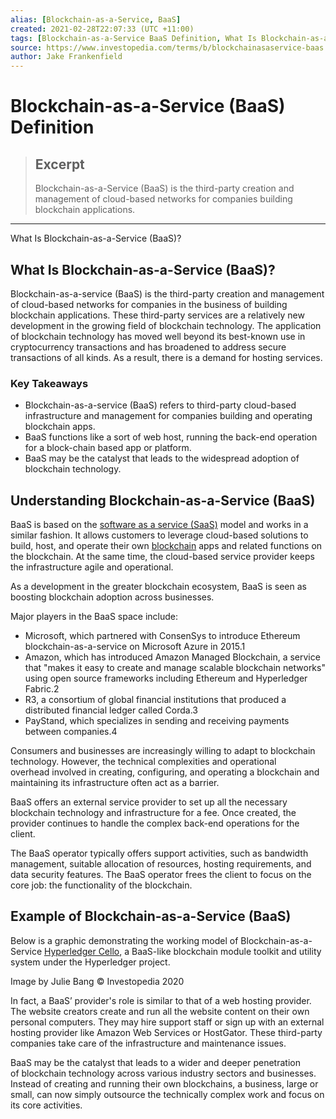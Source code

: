 ```yaml
---
alias: [Blockchain-as-a-Service, BaaS]
created: 2021-02-28T22:07:33 (UTC +11:00)
tags: [Blockchain-as-a-Service BaaS Definition, What Is Blockchain-as-a-Service (BaaS)?]
source: https://www.investopedia.com/terms/b/blockchainasaservice-baas.asp
author: Jake Frankenfield
---
```


# Blockchain-as-a-Service (BaaS) Definition

> ## Excerpt
> Blockchain-as-a-Service (BaaS) is the third-party creation and management of cloud-based networks for companies building blockchain applications.

---

What Is Blockchain-as-a-Service (BaaS)?
## What Is Blockchain-as-a-Service (BaaS)?

Blockchain-as-a-service (BaaS) is the third-party creation and management of cloud-based networks for companies in the business of building blockchain applications. These third-party services are a relatively new development in the growing field of blockchain technology. The application of blockchain technology has moved well beyond its best-known use in cryptocurrency transactions and has broadened to address secure transactions of all kinds. As a result, there is a demand for hosting services.

### Key Takeaways

-   Blockchain-as-a-service (BaaS) refers to third-party cloud-based infrastructure and management for companies building and operating blockchain apps.
-   BaaS functions like a sort of web host, running the back-end operation for a block-chain based app or platform.
-   BaaS may be the catalyst that leads to the widespread adoption of blockchain technology.

## Understanding Blockchain-as-a-Service (BaaS)

BaaS is based on the [software as a service (SaaS)](https://www.investopedia.com/terms/s/software-as-a-service-saas.asp) model and works in a similar fashion. It allows customers to leverage cloud-based solutions to build, host, and operate their own [blockchain](https://www.investopedia.com/terms/b/blockchain.asp) apps and related functions on the blockchain. At the same time, the cloud-based service provider keeps the infrastructure agile and operational.

As a development in the greater blockchain ecosystem, BaaS is seen as boosting blockchain adoption across businesses.

Major players in the BaaS space include:

-   Microsoft, which partnered with ConsenSys to introduce Ethereum blockchain-as-a-service on Microsoft Azure in 2015.1
-   Amazon, which has introduced Amazon Managed Blockchain, a service that "makes it easy to create and manage scalable blockchain networks" using open source frameworks including Ethereum and Hyperledger Fabric.2
-   R3, a consortium of global financial institutions that produced a distributed financial ledger called Corda.3
-   PayStand, which specializes in sending and receiving payments between companies.4

Consumers and businesses are increasingly willing to adapt to blockchain technology. However, the technical complexities and operational overhead involved in creating, configuring, and operating a blockchain and maintaining its infrastructure often act as a barrier.

BaaS offers an external service provider to set up all the necessary blockchain technology and infrastructure for a fee. Once created, the provider continues to handle the complex back-end operations for the client.

The BaaS operator typically offers support activities, such as bandwidth management, suitable allocation of resources, hosting requirements, and data security features. The BaaS operator frees the client to focus on the core job: the functionality of the blockchain.

## Example of Blockchain-as-a-Service (BaaS)

Below is a graphic demonstrating the working model of Blockchain-as-a-Service [Hyperledger Cello](https://www.investopedia.com/terms/b/blockchain.asp), a BaaS-like blockchain module toolkit and utility system under the Hyperledger project.

Image by Julie Bang © Investopedia 2020

In fact, a BaaS’ provider's role is similar to that of a web hosting provider. The website creators create and run all the website content on their own personal computers. They may hire support staff or sign up with an external hosting provider like Amazon Web Services or HostGator. These third-party companies take care of the infrastructure and maintenance issues.

BaaS may be the catalyst that leads to a wider and deeper penetration of blockchain technology across various industry sectors and businesses. Instead of creating and running their own blockchains, a business, large or small, can now simply outsource the technically complex work and focus on its core activities.
